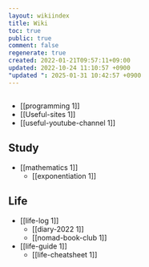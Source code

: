 ```yaml
---
layout: wikiindex
title: Wiki
toc: true
public: true
comment: false
regenerate: true
created: 2022-01-21T09:57:11+09:00
updated: 2022-10-24 11:10:57 +0900
"updated ": 2025-01-31 10:42:57 +0900
---
```


## </dev>
* [[programming 1]]
* [[Useful-sites 1]]
* [[useful-youtube-channel 1]]

## Study
* [[mathematics 1]]
    *  [[exponentiation 1]]
    
## Life
* [[life-log 1]]
    * [[diary-2022 1]]
    * [[nomad-book-club 1]]
* [[life-guide 1]]
    * [[life-cheatsheet 1]]



